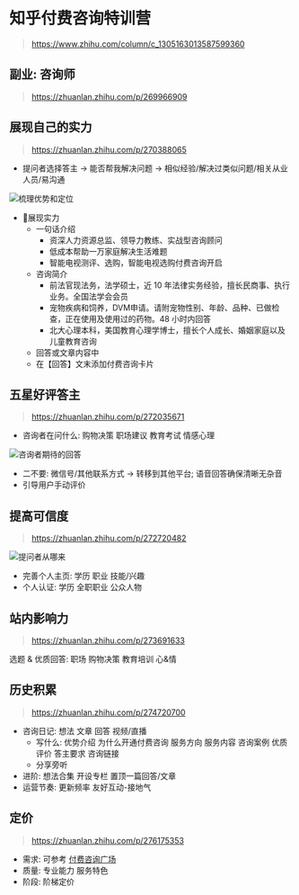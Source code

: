# 知乎付费咨询特训营
> https://www.zhihu.com/column/c_1305163013587599360

## 副业: 咨询师
> https://zhuanlan.zhihu.com/p/269966909

## 展现自己的实力
> https://zhuanlan.zhihu.com/p/270388065

- 提问者选择答主 -> 能否帮我解决问题 -> 相似经验/解决过类似问题/相关从业人员/易沟通

![梳理优势和定位](https://pic2.zhimg.com/80/v2-f983e2a47e0e46a279cfa1d0b7269071_720w.jpg)

- 展现实力
  - 一句话介绍
    - 资深人力资源总监、领导力教练、实战型咨询顾问
    - 低成本帮助一万家庭解决生活难题
    - 智能电视测评、选购，智能电视选购付费咨询开启
  - 咨询简介
    - 前法官现法务，法学硕士，近 10 年法律实务经验，擅长民商事、执行业务。全国法学会会员
    - 宠物疾病和饲养，DVM申请。请附宠物性别、年龄、品种、已做检查，正在使用及使用过的药物。48 小时内回答
    - 北大心理本科，美国教育心理学博士，擅长个人成长、婚姻家庭以及儿童教育咨询
  - 回答或文章内容中
  - 在【回答】文末添加付费咨询卡片

## 五星好评答主
> https://zhuanlan.zhihu.com/p/272035671

- 咨询者在问什么: 购物决策 职场建议 教育考试 情感心理

![咨询者期待的回答](https://pic3.zhimg.com/80/v2-77c96a047be90f94303bcf523a2f4f92_720w.jpg)

- 二不要: 微信号/其他联系方式 -> 转移到其他平台; 语音回答确保清晰无杂音
- 引导用户手动评价

## 提高可信度
> https://zhuanlan.zhihu.com/p/272720482

![提问者从哪来](https://pic4.zhimg.com/80/v2-e46cf4a2815cbd62bb4a6dcc0c29215b_720w.jpg)

- 完善个人主页: 学历 职业 技能/兴趣
- 个人认证: 学历 全职职业 公众人物

## 站内影响力
> https://zhuanlan.zhihu.com/p/273691633

选题 & 优质回答: 职场 购物决策 教育培训 心&情

## 历史积累
> https://zhuanlan.zhihu.com/p/274720700

- 咨询日记: 想法 文章 回答 视频/直播
  - 写什么: 优势介绍 为什么开通付费咨询 服务方向 服务内容 咨询案例 优质评价 答主要求 咨询链接
  - 分享旁听
- 进阶: 想法合集 开设专栏 置顶一篇回答/文章
- 运营节奏: 更新频率 友好互动-接地气

## 定价
> https://zhuanlan.zhihu.com/p/276175353

- 需求: 可参考 [付费咨询广场](https://www.zhihu.com/consult)
- 质量: 专业能力 服务特色
- 阶段: 阶梯定价